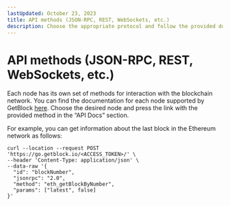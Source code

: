 ```yaml
---
lastUpdated: October 23, 2023
title: API methods (JSON-RPC, REST, WebSockets, etc.)
description: Choose the appropriate protocol and follow the provided documentation per node to leverage the full capabilities of the GetBlock APIs.
---
```


# API methods (JSON-RPC, REST, WebSockets, etc.)

Each node has its own set of methods for interaction with the blockchain network. You can find the documentation for each node supported by GetBlock [here](https://getblock.io/docs/nodes-endpoints/). Choose the desired node and press the link with the provided method in the “API Docs” section.

For example, you can get information about the last block in the Ethereum network as follows:
```
curl --location --request POST 'https://go.getblock.io/<ACCESS_TOKEN>/' \
--header 'Content-Type: application/json' \
--data-raw '{
  "id": "blockNumber",
  "jsonrpc": "2.0",
  "method": "eth_getBlockByNumber",
  "params": ["latest", false]
}'
```
